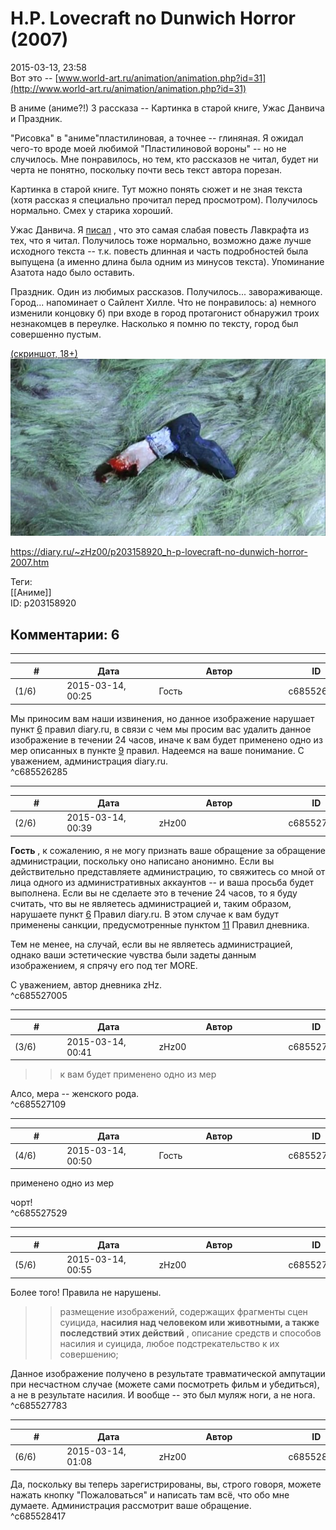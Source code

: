 H.P. Lovecraft no Dunwich Horror (2007)
=======================================

  
2015-03-13, 23:58  
 Вот это --  [www.world-art.ru/animation/animation.php?id=31](http://www.world-art.ru/animation/animation.php?id=31)    
   
 В аниме (аниме?!) 3 рассказа -- Картинка в старой книге, Ужас Данвича и Праздник.   
   
 "Рисовка" в "аниме"пластилиновая, а точнее -- глиняная. Я ожидал чего-то вроде моей любимой "Пластилиновой вороны" -- но не случилось. Мне понравилось, но тем, кто рассказов не читал, будет ни черта не понятно, поскольку почти весь текст автора порезан.   
   
 Картинка в старой книге. Тут можно понять сюжет и не зная текста (хотя рассказ я специально прочитал перед просмотром). Получилось нормально. Смех у старика хороший.   
   
 Ужас Данвича. Я  [писал](Г.Ф.%20Лавкрафт%20%20За%20гранью%20времён%20(сборник))  , что это самая слабая повесть Лавкрафта из тех, что я читал. Получилось тоже нормально, возможно даже лучше исходного текста -- т.к. повесть длинная и часть подробностей была выпущена (а именно длина была одним из минусов текста). Упоминание Азатота надо было оставить.   
   
 Праздник. Один из любимых рассказов. Получилось... завораживающе. Город... напоминает о Сайлент Хилле. Что не понравилось: а) немного изменили концовку б) при входе в город протагонист обнаружил троих незнакомцев в переулке. Насколько я помню по тексту, город был совершенно пустым.   
   
  [(скриншот, 18+)](https://zHz00.diary.ru/p203158920.htm?index=1#linkmore203158920m1)      
   [![](pics/MkPXStfl.png)](http://i.imgur.com/MkPXStf.png)       
  
<https://diary.ru/~zHz00/p203158920_h-p-lovecraft-no-dunwich-horror-2007.htm>  
  
Теги:  
[[Аниме]]  
ID: p203158920  


Комментарии: 6
--------------

  


---



|         #         |              Дата              |                     Автор                     |           ID           |
| --- | --- | --- | --- |
| (1/6) | 2015-03-14, 00:25 | Гость | c685526285 |

  
 Мы приносим вам наши извинения, но данное изображение нарушает пункт  [6](http://www.diary.ru/rule/)  правил diary.ru, в связи с чем мы просим вас удалить данное изображение в течении 24 часов, иначе к вам будет применено одно из мер описанных в пункте  [9](http://www.diary.ru/rule/)  правил. Надеемся на ваше понимание. С уважением, администрация diary.ru.   
 ^c685526285

---



|         #         |              Дата              |                     Автор                     |           ID           |
| --- | --- | --- | --- |
| (2/6) | 2015-03-14, 00:39 | zHz00 | c685527005 |

  
  **Гость**  , к сожалению, я не могу признать ваше обращение за обращение администрации, поскольку оно написано анонимно. Если вы действительно представляете администрацию, то свяжитесь со мной от лица одного из административных аккаунтов -- и ваша просьба будет выполнена. Если вы не сделаете это в течение 24 часов, то я буду считать, что вы не являетесь администрацией и, таким образом, нарушаете пункт  [6](http://www.diary.ru/rule/)  Правил diary.ru. В этом случае к вам будут применены санкции, предусмотренные пунктом  [11](https://zhz00.diary.ru/p0.htm)  Правил дневника.   
   
 Тем не менее, на случай, если вы не являетесь администрацией, однако ваши эстетические чувства были задеты данным изображением, я спрячу его под тег MORE.   
   
 С уважением, автор дневника zHz.   
 ^c685527005

---



|         #         |              Дата              |                     Автор                     |           ID           |
| --- | --- | --- | --- |
| (3/6) | 2015-03-14, 00:41 | zHz00 | c685527109 |

  
 >>к вам будет применено одно из мер   
   
 Алсо, мера -- женского рода.   
 ^c685527109

---



|         #         |              Дата              |                     Автор                     |           ID           |
| --- | --- | --- | --- |
| (4/6) | 2015-03-14, 00:50 | Гость | c685527529 |

  
  применено одно из мер    
   
 чорт!   
 ^c685527529

---



|         #         |              Дата              |                     Автор                     |           ID           |
| --- | --- | --- | --- |
| (5/6) | 2015-03-14, 00:55 | zHz00 | c685527783 |

  
 Более того! Правила не нарушены.   
   
 >>размещение изображений, содержащих фрагменты сцен суицида,  **насилия над человеком или животными, а также последствий этих действий**  , описание средств и способов насилия и суицида, любое подстрекательство к их совершению;   
   
 Данное изображение получено в результате травматической ампутации при несчастном случае (можете сами посмотреть фильм и убедиться), а не в результате насилия. И вообще -- это был муляж ноги, а не нога.   
 ^c685527783

---



|         #         |              Дата              |                     Автор                     |           ID           |
| --- | --- | --- | --- |
| (6/6) | 2015-03-14, 01:08 | zHz00 | c685528417 |

  
 Да, поскольку вы теперь зарегистрированы, вы, строго говоря, можете нажать кнопку "Пожаловаться" и написать там всё, что обо мне думаете. Администрация рассмотрит ваше обращение.   
 ^c685528417